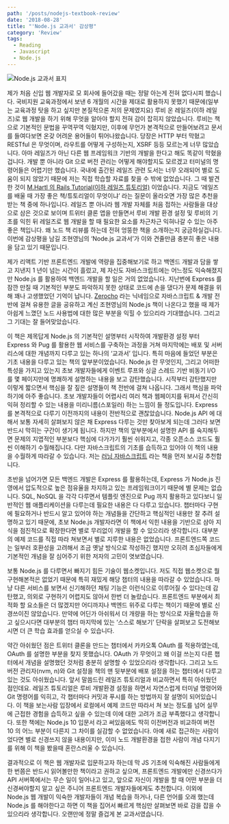 ```yaml
---
path: '/posts/nodejs-textbook-review'
date: '2018-08-28'
title: "'Node.js 교과서' 감상평"
category: 'Review'
tags:
  - Reading
  - Javascript
  - Node.js
---
```


![Node.js 교과서 표지](https://cl.ly/7aa4bdfc2d2f/node-js-textbook-cover.jpg)

제가 처음 신입 웹 개발자로 모 회사에 들어갔을 때는 정말 아는게 전혀 없다시피 했습니다. 국비지원 교육과정에서 보낸 6 개월의 시간을 제대로 활용하지 못했기 때문에(일부는 교육과정 탓을 하고 싶지만 본질적으론 저의 문제였지요) 루비 온 레일즈(이하 레일즈)로 웹 개발을 하기 위해 무엇을 알아야 할지 전혀 감이 잡히지 않았습니다. 루비는 책으로 기본적인 문법을 꾸역꾸역 익혔지만, 이후에 무언가 본격적으로 만들어보려고 문서를 들여다보면 온갖 어려운 용어들이 튀어나왔습니다. 당장은 HTTP 부터 막혔고 RESTful 은 무엇이며, 라우트를 어떻게 구성하는지, XSRF 등등 모르는게 너무 많았습니다. 아마 레일즈가 아닌 다른 웹 프레임워크 기반의 개발을 한다고 해도 똑같이 막혔을겁니다. 개발 뿐 아니라 Git 으로 버전 관리는 어떻게 해야할지도 모르겠고 터미널의 명령어들은 어렵기만 했습니다. 국내에 출간된 레일즈 관련 도서는 너무 오래되어 별로 도움이 되지 않았기 때문에 저는 직접 학습할 자료를 찾을 수 밖에 없었습니다. 그 때 발견한 것이 [M.Hartl 의 Rails Tutorial(이하 레일즈 튜토리얼)](https://www.railstutorial.org/) 이었습니다. 지금도 ‘레일즈를 배울 때 가장 좋은 책/튜토리얼이 무엇이냐’ 라는 질문이 올라오면 가장 많은 추천을 받는 책 중에 하나입니다. 레일즈 뿐 아니라 웹 개발 자체를 처음 접하는 사람들을 대상으로 삼은 것으로 보이며 트위터 클론 앱을 만들면서 루비 개발 환경 설정 및 루비의 기초를 익힌 뒤 레일즈로 웹 개발을 할 때 필요한 요소를 차근차근 익혀나갈 수 있는 아주 좋은 책입니다. 왜 노드 책 리뷰를 하는데 전혀 엉뚱한 책을 소개하는지 궁금하실겁니다. 이번에 감상평을 남길 조현영님의 ‘Node.js 교과서’가 이와 견줄만큼 충분히 좋은 내용을 담고 있기 때문입니다.

제가 리액트 기반 프론트엔드 개발에 역량을 집중해보기로 하고 백엔드 개발과 담을 쌓고 지낸지 1 년이 넘는 시간이 흘렀고, 제 자신도 자바스크립트에는 어느정도 익숙해졌지만 Node.js 를 활용하여 백엔드 개발을 할 일은 거의 없었습니다. 지난번에 Express 를 잠깐 만질 때 기본적인 부분도 파악하지 못한 상태로 코드에 손을 댔다가 문제 해결을 위해 꽤나 고생했었던 기억이 납니다. [Zerocho](https://www.zerocho.com/) 라는 닉네임으로 자바스크립트 & 개발 전반에 걸쳐 유용한 글을 공유하고 계신 조현영님의 Node.js 책이 나온다고 했을 때 제가 아쉽게 느꼈던 노드 사용법에 대한 많은 부분을 익힐 수 있으리라 기대했습니다. 그리고 그 기대는 잘 들어맞았습니다.

이 책은 제목답게 Node.js 의 기본적인 설명부터 시작하여 개발환경 설정 부터 Express 와 Pug 를 활용한 웹 서비스를 구축하는 과정을 거쳐 마지막에는 배포 및 서버리스에 대한 개념까지 다루고 있는 하나의 ‘교과서’ 입니다. 특히 마음에 들었던 부분은 기초 내용을 다루고 있는 책의 앞부분이었습니다. Node.js 란 무엇인지, 그리고 어떠한 특성을 가지고 있는지 초보 개발자들에게 이벤트 루프와 싱글 스레드 기반 비동기 I/O 를 몇 페이지만에 명쾌하게 설명하는 내용을 보고 감탄했습니다. 시작부터 감탄했지만 이렇게 짧으면서 핵심을 잘 짚은 설명들이 책 전반에 걸쳐 나옵니다. 그래서 핵심을 파악하기에 아주 좋습니다. 초보 개발자들이 어렵사리 여러 책과 웹페이지를 뒤져서 간신히 익혀 정리할 수 있는 내용을 미리니름(스포일러) 하는 느낌이 들 정도입니다. Express 를 본격적으로 다루기 이전까지의 내용이 전반적으로 괜찮았습니다. Node.js API 에 대해서 보통 자세히 살펴보지 않은 채 Express 다루는 것만 찾아보게 되는데 그러다 보면 반드시 막히는 구간이 생기게 됩니다. 하지만 책의 앞부분에서 설명한 API 를 숙지해두면 문제의 지엽적인 부분보다 핵심에 다가가기 훨씬 쉬워지고, 각종 오픈소스 코드도 훨씬 이해하기 수월해집니다. 다만 자바스크립트의 기초를 습득하고 있어야 이 책의 내용을 수월하게 따라갈 수 있습니다. 저는 [러닝 자바스크립트](http://www.hanbit.co.kr/store/books/look.php?p_code=B2328850940) 라는 책을 먼저 보시길 추천합니다.

초반을 넘어가면 모든 백엔드 개발은 Express 를 활용하는데, Express 가 Node.js 진영에서 압도적으로 높은 점유율을 차지하고 있는 프레임워크이기 때문에 별 문제는 없습니다. SQL, NoSQL 을 각각 다루면서 템플릿 엔진으로 Pug 까지 활용하고 있다보니 일반적인 웹 애플리케이션을 다루는데 필요한 내용은 다 다루고 있습니다. 챕터마다 구현에 필요하거나 반드시 알고 있어야 하는 개념들을 간단하고 핵심적인 내용만 잘 추려 설명하고 있기 때문에, 초보 Node.js 개발자라면 이 책에서 익힌 내용을 기반으로 삼아 지식을 점진적으로 확장한다면 별로 무리없이 개발을 할 수 있으리라 생각합니다. 대부분의 예제 코드를 직접 따라 쳐보면서 별로 지루한 내용은 없었습니다. 프론트엔드쪽 코드는 일부러 호환성을 고려해서 조금 옛날 방식으로 작성하긴 했지만 오히려 초심자들에게 기본적인 개념을 잘 심어주기 위한 저자의 고민이 엿보였습니다.

보통 Node.js 를 다루면서 빠지기 힘든 기술이 웹소켓입니다. 저도 직접 웹소켓으로 뭘 구현해본적은 없었기 때문에 특히 재밌게 해당 챕터의 내용을 따라갈 수 있었습니다. 마냥 다른 서비스를 보면서 신기해하던 채팅 기능은 이런식으로 이루어질 수 있다는데 감탄했고, 의외로 구현하기 어렵지도 않아서 한번 더 놀랐습니다. 프론트엔드 부분에서 최적화 할 요소들은 더 많겠지만 어디까지나 백엔드 위주로 다루는 책이기 때문에 별로 신경쓰이진 않았습니다. 만약에 어딘가 아쉬워서 더 개량을 하는 방식으로 자율학습을 하고 싶으시다면 대부분의 챕터 마지막에 있는 ‘스스로 해보기’ 단락을 살펴보고 도전해보시면 더 큰 학습 효과를 얻으실 수 있습니다.

약간 아쉬웠던 점은 트위터 클론을 만드는 챕터에서 카카오톡 OAuth 를 적용하였는데, OAuth 를 설명한 부분을 찾지 못했습니다. OAuth 가 무엇이고 왜 이걸 쓰는지 다른 챕터에서 개념을 설명했던 것처럼 충분히 설명할 수 있었으리라 생각합니다. 그리고 노드 버전 관리자(nvm, n)와 Git 설정을 책의 맨 뒷부분에 배포 설정을 하는 챕터에서 다루고 있는 것도 아쉬웠습니다. 앞서 말씀드린 레일즈 튜토리얼과 비교하면서 특히 아쉬웠던 점인데요. 레일즈 튜토리얼은 루비 개발환경 설정을 하면서 자연스럽게 터미널 명령어와 Git 명령어를 익히고, 각 챕터마다 커밋과 푸시를 하는 방법까지 잘 설명이 되어있습니다. 이 책을 보는사람 입장에서 로컬에서 예제 코드만 따라서 쳐 보는 정도를 넘어 실무에 근접한 경험을 습득하고 싶을 수 있는데 이에 대한 고려가 조금 부족했다고 생각합니다. 또한 책에는 Node.js 10 입문서 라고 써있음에도 딱히 이전버전과 비교하여 버전 10 의 어느 부분이 다른지 그 차이를 실감할 수 없었습니다. 아예 새로 접근하는 사람이었다면 별로 신경쓰지 않을 내용이지만, 이미 노드 개발환경을 접한 사람이 개념 다지기를 위해 이 책을 봤을때 혼란스러울 수 있습니다.

결과적으로 이 책은 웹 개발자로 입문하고자 하는데 막 JS 기초에 익숙해진 사람들에게 한 번쯤은 반드시 읽어볼만한 책이라고 권하고 싶으며, 프론트엔드 개발에만 신경쓰다가 API 서버쪽에서는 무슨 일이 일어나고 있고, 앞으로 자신이 개발을 할 때 어떤 부분을 더 신경써야할지 알고 싶은 주니어 프론트엔드 개발자들에게도 추천합니다. 이외에 Node.js 웹 개발이 익숙한 개발자들이 개념 복습을 하거나, 다른 언어를 오래 했는데 Node.js 를 해야한다고 하면 이 책을 집어서 빠르게 핵심만 살펴보면 바로 감을 잡을 수 있으리라 생각합니다. 오랜만에 정말 즐겁게 본 교과서였습니다.
